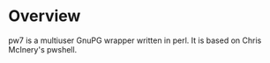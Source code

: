# Overview

pw7 is a multiuser GnuPG wrapper written in perl.  It is based on Chris McInery's pwshell.

